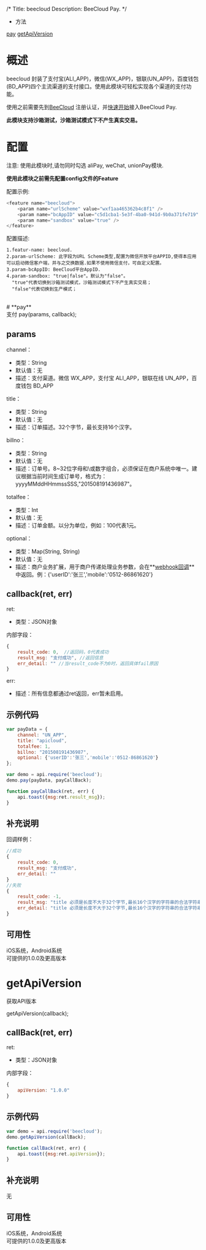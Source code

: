 /*
Title: beecloud
Description: BeeCloud Pay.
*/

* 方法  

[pay](#a1)
[getApiVersion](#a2)


# **概述**
beecloud 封装了支付宝(ALI\_APP)，微信(WX\_APP)，银联(UN\_APP)，百度钱包(BD\_APP)四个主流渠道的支付接口。使用此模块可轻松实现各个渠道的支付功能。  
 
使用之前需要先到[BeeCloud](https://beecloud.cn) 注册认证，并[快速开始](https://beecloud.cn/apply)接入BeeCloud Pay.

**此模块支持沙箱测试，沙箱测试模式下不产生真实交易。** 

# **配置**
注意: 使用此模块时,请勿同时勾选 aliPay, weChat, unionPay模块.

**使用此模块之前需先配置config文件的Feature**

配置示例:

```js
<feature name="beecloud">
	<param name="urlScheme" value="wxf1aa465362b4c8f1" />
	<param name="bcAppID" value="c5d1cba1-5e3f-4ba0-941d-9b0a371fe719" />
	<param name="sandbox" value="true" />
</feature>
```
配置描述:
  
	1.featur-name: beecloud.
	2.param-urlScheme: 此字段为URL Scheme类型,配置为微信开放平台APPID,使得本应用可以启动微信客户端，并与之交换数据.如果不使用微信支付，可自定义配置。
	3.param-bcAppID: BeeCloud平台AppID.
	4.param-sandbox: "true|false"。默认为"false"。  
	  "true"代表切换到沙箱测试模式，沙箱测试模式下不产生真实交易；
	  "false"代表切换到生产模式；
	  
</br>
# **pay**<div id="a1"></div>
支付  
pay(params, callback);

## params
channel：

 * 类型：String  
 * 默认值：无  
 * 描述：支付渠道。微信 WX\_APP，支付宝 ALI\_APP，银联在线 UN\_APP，百度钱包 BD\_APP
 
title：  

 * 类型：String  
 * 默认值：无  
 * 描述：订单描述。32个字节，最长支持16个汉字。
 
billno：

 * 类型：String  
 * 默认值：无  
 * 描述：订单号。8~32位字母和\或数字组合，必须保证在商户系统中唯一。建议根据当前时间生成订单号，格式为：yyyyMMddHHmmssSSS,"201508191436987"。
 
totalfee：  

 * 类型：Int  
 * 默认值：无  
 * 描述：订单金额。以分为单位，例如：100代表1元。
 
optional：  

 * 类型：Map(String, String) 
 * 默认值：无  
 * 描述：商户业务扩展，用于商户传递处理业务参数，会在**[webhook回调](https://beecloud.cn/doc/?index=8)**中返回。例：{'userID':'张三','mobile':'0512-86861620'}
    
## callback(ret, err)

ret:  

 * 类型：JSON对象  
 
内部字段：

```js
{
	result_code: 0,  //返回码，0代表成功
	result_msg: "支付成功", //返回信息
	err_detail: "" //当result_code不为0时，返回具体fail原因 
}
```
err:

 * 描述：所有信息都通过ret返回，err暂未启用。 

## 示例代码

```js
var payData = {
	channel: "UN_APP",
	title: "apicloud",
	totalfee: 1,
	billno: "201508191436987",
	optional: {'userID':'张三','mobile':'0512-86861620'}    
};

var demo = api.require('beecloud');
demo.pay(payData, payCallBack);

function payCallBack(ret, err) {
	api.toast({msg:ret.result_msg});
}	
```

## 补充说明

回调样例：

```js
//成功
{
	result_code: 0,
	result_msg: "支付成功",
	err_detail: ""
}
//失败
{
	result_code: -1,
	result_msg: "title 必须是长度不大于32个字节,最长16个汉字的字符串的合法字符串",
	err_detail: "title 必须是长度不大于32个字节,最长16个汉字的字符串的合法字符串"
}
```

## 可用性

iOS系统，Android系统  
可提供的1.0.0及更高版本  


# **getApiVersion**<div id="a2"></div>
获取API版本
  
getApiVersion(callback);

## callBack(ret, err)

ret:  

 * 类型：JSON对象  
 
内部字段：

```js
{
	apiVersion: "1.0.0" 
}
```
## 示例代码

```js
var demo = api.require('beecloud');
demo.getApiVersion(callBack);

function callBack(ret, err) {
	api.toast({msg:ret.apiVersion});
}
```

## 补充说明
无

## 可用性

iOS系统，Android系统  
可提供的1.0.0及更高版本 



